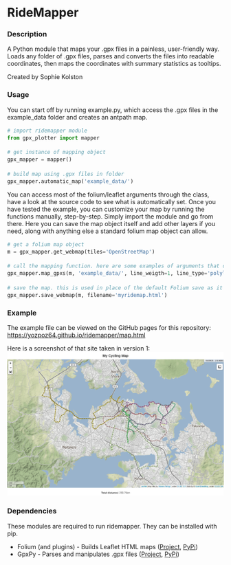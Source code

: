 # RideMapper

### Description
A Python module that maps your .gpx files in a painless, user-friendly way. Loads any folder of .gpx files, parses and converts the files into readable coordinates, then maps the coordinates with summary statistics as tooltips.

Created by Sophie Kolston

### Usage
You can start off by running example.py, which access the .gpx files in the example_data folder and creates an antpath map.

```python
# import ridemapper module
from gpx_plotter import mapper

# get instance of mapping object
gpx_mapper = mapper()

# build map using .gpx files in folder
gpx_mapper.automatic_map('example_data/')
```

You can access most of the folium/leaflet arguments through the class, have a look at the source code to see what is automatically set. Once you have tested the example, you can customize your map by running the functions manually, step-by-step. Simply import the module and go from there. Here you can save the map object itself and add other layers if you need, along with anything else a standard folium map object can allow.

```python
# get a folium map object
m = gpx_mapper.get_webmap(tiles='OpenStreetMap')

# call the mapping function. here are some examples of arguments that can be put through
gpx_mapper.map_gpxs(m, 'example_data/', line_weigth=1, line_type='polyline')

# save the map. this is used in place of the default Folium save as it embeds the title
gpx_mapper.save_webmap(m, filename='myridemap.html')
```

### Example 
The example file can be viewed on the GitHub pages for this repository: https://yozpoz64.github.io/ridemapper/map.html

Here is a screenshot of that site taken in version 1:
![Example output](https://github.com/Yozpoz64/ridemapper/blob/182636dda99df708e21466ff8e970f1d6b628fdc/example_ss.png)


### Dependencies
These modules are required to run ridemapper. They can be installed with pip.
* Folium (and plugins) - Builds Leaflet HTML maps ([Project](https://github.com/python-visualization/folium), [PyPi](https://pypi.org/project/folium/))
* GpxPy - Parses and manipulates .gpx files ([Project](https://github.com/tkrajina/gpxpy), [PyPi](https://pypi.org/project/gpxpy/))


